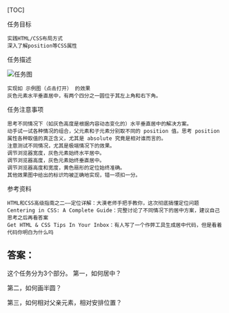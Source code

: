 [TOC]

任务目标

    实践HTML/CSS布局方式
    深入了解position等CSS属性

任务描述

![任务图](http://7xrp04.com1.z0.glb.clouddn.com/task_1_4_1.png)


    实现如 示例图（点击打开） 的效果
    灰色元素水平垂直居中，有两个四分之一圆位于其左上角和右下角。

任务注意事项

    思考不同情况下（如灰色高度是根据内容动态变化的）水平垂直居中的解决方案。
    动手试一试各种情况的组合，父元素和子元素分别取不同的 position 值。思考 position 属性各种取值的真正含义，尤其是 absolute 究竟是相对谁而言的。
    注意测试不同情况，尤其是极端情况下的效果。
    调节浏览器宽度，灰色元素始终水平居中。
    调节浏览器高度，灰色元素始终垂直居中。
    调节浏览器高度和宽度，黄色扇形的定位始终准确。
    其他效果图中给出的标识均被正确地实现，错一项扣一分。

参考资料

    HTML和CSS高级指南之二——定位详解：大漠老师手把手教你，这次彻底搞懂定位问题
    Centering in CSS: A Complete Guide：完整讨论了不同情况下的居中方案，建议自己思考之后再看答案
    Get HTML & CSS Tips In Your Inbox：有人写了一个作弊工具生成居中代码，但是看着代码你明白为什么吗


## 答案：

这个任务分为3个部分。
第一，如何居中？

第二，如何画半圆？


第三，如何相对父亲元素，相对安排位置？
